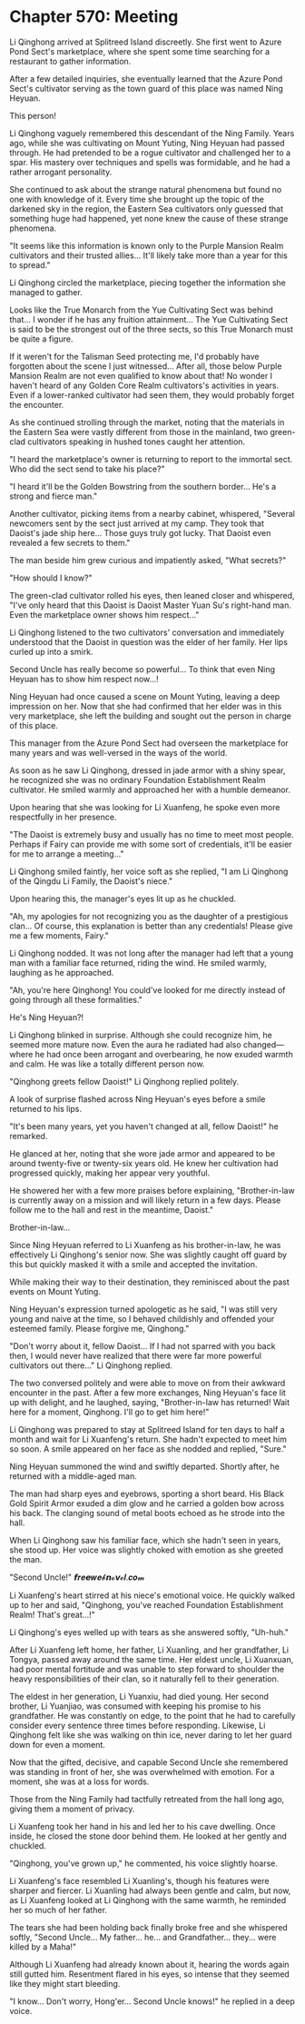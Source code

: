 # Chapter 570: Meeting

Li Qinghong arrived at Splitreed Island discreetly. She first went to Azure Pond Sect's marketplace, where she spent some time searching for a restaurant to gather information.

After a few detailed inquiries, she eventually learned that the Azure Pond Sect's cultivator serving as the town guard of this place was named Ning Heyuan.

This person!

Li Qinghong vaguely remembered this descendant of the Ning Family. Years ago, while she was cultivating on Mount Yuting, Ning Heyuan had passed through. He had pretended to be a rogue cultivator and challenged her to a spar. His mastery over techniques and spells was formidable, and he had a rather arrogant personality.

She continued to ask about the strange natural phenomena but found no one with knowledge of it. Every time she brought up the topic of the darkened sky in the region, the Eastern Sea cultivators only guessed that something huge had happened, yet none knew the cause of these strange phenomena.

"It seems like this information is known only to the Purple Mansion Realm cultivators and their trusted allies... It'll likely take more than a year for this to spread."

Li Qinghong circled the marketplace, piecing together the information she managed to gather.

Looks like the True Monarch from the Yue Cultivating Sect was behind that... I wonder if he has any fruition attainment... The Yue Cultivating Sect is said to be the strongest out of the three sects, so this True Monarch must be quite a figure.

If it weren't for the Talisman Seed protecting me, I'd probably have forgotten about the scene I just witnessed... After all, those below Purple Mansion Realm are not even qualified to know about that! No wonder I haven't heard of any Golden Core Realm cultivators's activities in years. Even if a lower-ranked cultivator had seen them, they would probably forget the encounter.

As she continued strolling through the market, noting that the materials in the Eastern Sea were vastly different from those in the mainland, two green-clad cultivators speaking in hushed tones caught her attention.

"I heard the marketplace's owner is returning to report to the immortal sect. Who did the sect send to take his place?"

"I heard it'll be the Golden Bowstring from the southern border... He's a strong and fierce man."

Another cultivator, picking items from a nearby cabinet, whispered, "Several newcomers sent by the sect just arrived at my camp. They took that Daoist's jade ship here... Those guys truly got lucky. That Daoist even revealed a few secrets to them."

The man beside him grew curious and impatiently asked, "What secrets?"

"How should I know?"

The green-clad cultivator rolled his eyes, then leaned closer and whispered, "I've only heard that this Daoist is Daoist Master Yuan Su's right-hand man. Even the marketplace owner shows him respect..."

Li Qinghong listened to the two cultivators' conversation and immediately understood that the Daoist in question was the elder of her family. Her lips curled up into a smirk.

Second Uncle has really become so powerful... To think that even Ning Heyuan has to show him respect now...!

Ning Heyuan had once caused a scene on Mount Yuting, leaving a deep impression on her. Now that she had confirmed that her elder was in this very marketplace, she left the building and sought out the person in charge of this place.

This manager from the Azure Pond Sect had overseen the marketplace for many years and was well-versed in the ways of the world.

As soon as he saw Li Qinghong, dressed in jade armor with a shiny spear, he recognized she was no ordinary Foundation Establishment Realm cultivator. He smiled warmly and approached her with a humble demeanor.

Upon hearing that she was looking for Li Xuanfeng, he spoke even more respectfully in her presence.

"The Daoist is extremely busy and usually has no time to meet most people. Perhaps if Fairy can provide me with some sort of credentials, it'll be easier for me to arrange a meeting..."

Li Qinghong smiled faintly, her voice soft as she replied, "I am Li Qinghong of the Qingdu Li Family, the Daoist's niece."

Upon hearing this, the manager's eyes lit up as he chuckled.

"Ah, my apologies for not recognizing you as the daughter of a prestigious clan... Of course, this explanation is better than any credentials! Please give me a few moments, Fairy."

Li Qinghong nodded. It was not long after the manager had left that a young man with a familiar face returned, riding the wind. He smiled warmly, laughing as he approached.

"Ah, you're here Qinghong! You could've looked for me directly instead of going through all these formalities."

He's Ning Heyuan?!

Li Qinghong blinked in surprise. Although she could recognize him, he seemed more mature now. Even the aura he radiated had also changed—where he had once been arrogant and overbearing, he now exuded warmth and calm. He was like a totally different person now.

"Qinghong greets fellow Daoist!" Li Qinghong replied politely.

A look of surprise flashed across Ning Heyuan's eyes before a smile returned to his lips.

"It's been many years, yet you haven't changed at all, fellow Daoist!" he remarked.

He glanced at her, noting that she wore jade armor and appeared to be around twenty-five or twenty-six years old. He knew her cultivation had progressed quickly, making her appear very youthful.

He showered her with a few more praises before explaining, "Brother-in-law is currently away on a mission and will likely return in a few days. Please follow me to the hall and rest in the meantime, Daoist."

Brother-in-law...

Since Ning Heyuan referred to Li Xuanfeng as his brother-in-law, he was effectively Li Qinghong's senior now. She was slightly caught off guard by this but quickly masked it with a smile and accepted the invitation.

While making their way to their destination, they reminisced about the past events on Mount Yuting.

Ning Heyuan's expression turned apologetic as he said, "I was still very young and naive at the time, so I behaved childishly and offended your esteemed family. Please forgive me, Qinghong."

"Don't worry about it, fellow Daoist... If I had not sparred with you back then, I would never have realized that there were far more powerful cultivators out there..." Li Qinghong replied.

The two conversed politely and were able to move on from their awkward encounter in the past. After a few more exchanges, Ning Heyuan's face lit up with delight, and he laughed, saying, "Brother-in-law has returned! Wait here for a moment, Qinghong. I'll go to get him here!"

Li Qinghong was prepared to stay at Splitreed Island for ten days to half a month and wait for Li Xuanfeng's return. She hadn't expected to meet him so soon. A smile appeared on her face as she nodded and replied, "Sure."

Ning Heyuan summoned the wind and swiftly departed. Shortly after, he returned with a middle-aged man.

The man had sharp eyes and eyebrows, sporting a short beard. His Black Gold Spirit Armor exuded a dim glow and he carried a golden bow across his back. The clanging sound of metal boots echoed as he strode into the hall.

When Li Qinghong saw his familiar face, which she hadn't seen in years, she stood up. Her voice was slightly choked with emotion as she greeted the man.

"Second Uncle!"
𝙛𝒓𝒆𝙚𝒘𝒆𝓫𝙣𝓸𝙫𝓮𝒍.𝒄𝒐𝓶

Li Xuanfeng's heart stirred at his niece's emotional voice. He quickly walked up to her and said, "Qinghong, you've reached Foundation Establishment Realm! That's great...!"

Li Qinghong's eyes welled up with tears as she answered softly, "Uh-huh."

After Li Xuanfeng left home, her father, Li Xuanling, and her grandfather, Li Tongya, passed away around the same time. Her eldest uncle, Li Xuanxuan, had poor mental fortitude and was unable to step forward to shoulder the heavy responsibilities of their clan, so it naturally fell to their generation.

The eldest in her generation, Li Yuanxiu, had died young. Her second brother, Li Yuanjiao, was consumed with keeping his promise to his grandfather. He was constantly on edge, to the point that he had to carefully consider every sentence three times before responding. Likewise, Li Qinghong felt like she was walking on thin ice, never daring to let her guard down for even a moment.

Now that the gifted, decisive, and capable Second Uncle she remembered was standing in front of her, she was overwhelmed with emotion. For a moment, she was at a loss for words.

Those from the Ning Family had tactfully retreated from the hall long ago, giving them a moment of privacy.

Li Xuanfeng took her hand in his and led her to his cave dwelling. Once inside, he closed the stone door behind them. He looked at her gently and chuckled.

"Qinghong, you've grown up," he commented, his voice slightly hoarse.

Li Xuanfeng's face resembled Li Xuanling's, though his features were sharper and fiercer. Li Xuanling had always been gentle and calm, but now, as Li Xuanfeng looked at Li Qinghong with the same warmth, he reminded her so much of her father.

The tears she had been holding back finally broke free and she whispered softly, "Second Uncle... My father... he... and Grandfather... they... were killed by a Maha!"

Although Li Xuanfeng had already known about it, hearing the words again still gutted him. Resentment flared in his eyes, so intense that they seemed like they might start bleeding.

"I know... Don't worry, Hong'er... Second Uncle knows!" he replied in a deep voice.
